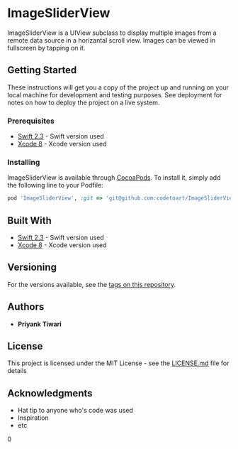 # ImageSliderView

ImageSliderView is a UIView subclass to display multiple images from a remote data source in a horizantal scroll view. Images can be viewed in fullscreen by tapping on it.

## Getting Started

These instructions will get you a copy of the project up and running on your local machine for development and testing purposes. See deployment for notes on how to deploy the project on a live system.

### Prerequisites

* [Swift 2.3](https://swift.org/) - Swift version used
* [Xcode 8](https://developer.apple.com/xcode/) - Xcode version used

### Installing

ImageSliderView is available through [CocoaPods](http://cocoapods.org). To install
it, simply add the following line to your Podfile:

```ruby
pod 'ImageSliderView', :git => 'git@github.com:codetoart/ImageSliderView.git'
```

## Built With

* [Swift 2.3](https://swift.org/) - Swift version used
* [Xcode 8](https://developer.apple.com/xcode/) - Xcode version used

## Versioning

For the versions available, see the [tags on this repository](https://github.com/codetoart/ImageSliderView/tags). 

## Authors

* **Priyank Tiwari**

## License

This project is licensed under the MIT License - see the [LICENSE.md](LICENSE.md) file for details

## Acknowledgments

* Hat tip to anyone who's code was used
* Inspiration
* etc

0

